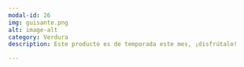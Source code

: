 ```yaml
---
modal-id: 26
img: guisante.png
alt: image-alt
category: Verdura
description: Este producto es de temporada este mes, ¡disfrútalo!

---
```

